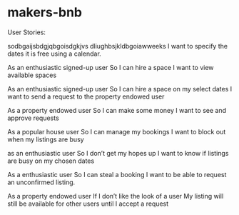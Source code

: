 # makers-bnb

User Stories:

sodbgaijsbdgjqbgoisdgkjvs dliughbsjkldbgoiawweeks
I want to specify the dates it is free using a calendar.

As an enthusiastic signed-up user
So I can hire a space
I want to view available spaces

As an enthusiastic signed-up user
So I can hire a space on my select dates
I want to send a request to the property endowed user

As a property endowed user
So I can make some money
I want to see and approve requests

As a popular house user
So I can manage my bookings
I want to block out when my listings are busy

as an enthusiastic user
So I don’t get my hopes up
I want to know if listings are busy on my chosen dates

As a enthusiastic user
So I can steal a booking
I want to be able to request an unconfirmed listing.

As a property endowed user
If I don’t like the look of a user
My listing will still be available for other users until I accept a request

```
